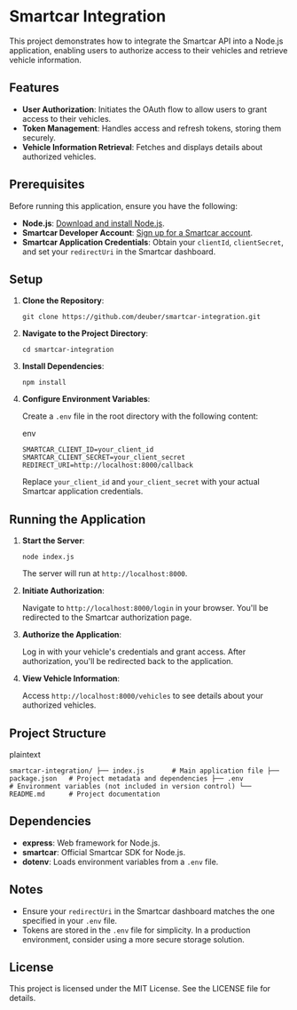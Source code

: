 Smartcar Integration
====================

This project demonstrates how to integrate the Smartcar API into a Node.js application, enabling users to authorize access to their vehicles and retrieve vehicle information.

Features
--------

-   **User Authorization**: Initiates the OAuth flow to allow users to grant access to their vehicles.
-   **Token Management**: Handles access and refresh tokens, storing them securely.
-   **Vehicle Information Retrieval**: Fetches and displays details about authorized vehicles.

Prerequisites
-------------

Before running this application, ensure you have the following:

-   **Node.js**: [Download and install Node.js](https://nodejs.org/).
-   **Smartcar Developer Account**: [Sign up for a Smartcar account](https://smartcar.com/).
-   **Smartcar Application Credentials**: Obtain your `clientId`, `clientSecret`, and set your `redirectUri` in the Smartcar dashboard.

Setup
-----

1.  **Clone the Repository**:

    

    

    `git clone https://github.com/deuber/smartcar-integration.git`

2.  **Navigate to the Project Directory**:

    

    

    `cd smartcar-integration`

3.  **Install Dependencies**:

    

    

    `npm install`

4.  **Configure Environment Variables**:

    Create a `.env` file in the root directory with the following content:

    env

    

    `SMARTCAR_CLIENT_ID=your_client_id
    SMARTCAR_CLIENT_SECRET=your_client_secret
    REDIRECT_URI=http://localhost:8000/callback`

    Replace `your_client_id` and `your_client_secret` with your actual Smartcar application credentials.

Running the Application
-----------------------

1.  **Start the Server**:

    

    

    `node index.js`

    The server will run at `http://localhost:8000`.

2.  **Initiate Authorization**:

    Navigate to `http://localhost:8000/login` in your browser. You'll be redirected to the Smartcar authorization page.

3.  **Authorize the Application**:

    Log in with your vehicle's credentials and grant access. After authorization, you'll be redirected back to the application.

4.  **View Vehicle Information**:

    Access `http://localhost:8000/vehicles` to see details about your authorized vehicles.

Project Structure
-----------------

plaintext



`smartcar-integration/
├── index.js       # Main application file
├── package.json   # Project metadata and dependencies
├── .env           # Environment variables (not included in version control)
└── README.md      # Project documentation`

Dependencies
------------

-   **express**: Web framework for Node.js.
-   **smartcar**: Official Smartcar SDK for Node.js.
-   **dotenv**: Loads environment variables from a `.env` file.

Notes
-----

-   Ensure your `redirectUri` in the Smartcar dashboard matches the one specified in your `.env` file.
-   Tokens are stored in the `.env` file for simplicity. In a production environment, consider using a more secure storage solution.

License
-------

This project is licensed under the MIT License. See the LICENSE file for details.
